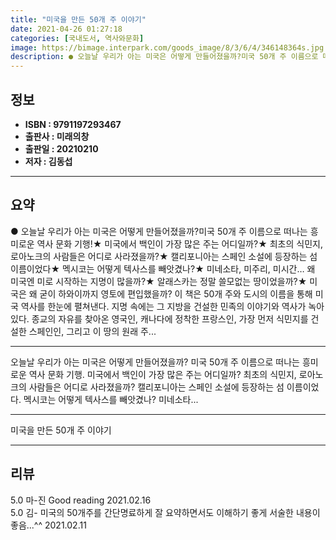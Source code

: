 ```yaml
---
title: "미국을 만든 50개 주 이야기"
date: 2021-04-26 01:27:18
categories: [국내도서, 역사와문화]
image: https://bimage.interpark.com/goods_image/8/3/6/4/346148364s.jpg
description: ● 오늘날 우리가 아는 미국은 어떻게 만들어졌을까?미국 50개 주 이름으로 떠나는 흥미로운 역사 문화 기행!★ 미국에서 백인이 가장 많은 주는 어디일까?★ 최초의 식민지, 로아노크의 사람들은 어디로 사라졌을까?★ 캘리포니아는 스페인 소설에 등장하는 섬 이름이었다★ 멕시코는 어떻게 텍사
---
```


## **정보**

- **ISBN : 9791197293467**
- **출판사 : 미래의창**
- **출판일 : 20210210**
- **저자 : 김동섭**

------



## **요약**

●  오늘날 우리가 아는 미국은 어떻게 만들어졌을까?미국 50개 주 이름으로 떠나는 흥미로운 역사 문화 기행!★ 미국에서 백인이 가장 많은 주는 어디일까?★ 최초의 식민지, 로아노크의 사람들은 어디로 사라졌을까?★ 캘리포니아는 스페인 소설에 등장하는 섬 이름이었다★ 멕시코는 어떻게 텍사스를 빼앗겼나?★ 미네소타, 미주리, 미시간… 왜 미국엔 미로 시작하는 지명이 많을까?★ 알래스카는 정말 쓸모없는 땅이었을까?★ 미국은 왜 굳이 하와이까지 영토에 편입했을까? 이 책은 50개 주와 도시의 이름을 통해 미국 역사를 한눈에 펼쳐낸다. 지명 속에는 그 지방을 건설한 민족의 이야기와 역사가 녹아 있다. 종교의 자유를 찾아온 영국인, 캐나다에 정착한 프랑스인, 가장 먼저 식민지를 건설한 스페인인, 그리고 이 땅의 원래 주...

------

오늘날 우리가 아는 미국은 어떻게 만들어졌을까? 미국 50개 주 이름으로 떠나는 흥미로운 역사 문화 기행. 미국에서 백인이 가장 많은 주는 어디일까? 최초의 식민지, 로아노크의 사람들은 어디로 사라졌을까? 캘리포니아는 스페인 소설에 등장하는 섬 이름이었다. 멕시코는 어떻게 텍사스를 빼앗겼나? 미네소타... 

------


미국을 만든 50개 주 이야기 

------


## **리뷰** 

5.0 마-진 Good reading  2021.02.16 <br/>5.0 김- 미국의 50개주를 간단명료하게 잘 요약하면서도 이해하기 좋게 서술한 내용이 좋음...^^  2021.02.11 <br/>